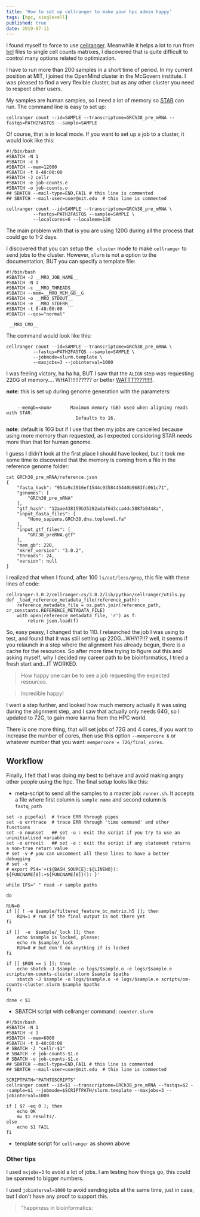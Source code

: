 ```yaml
---
title: 'How to set up cellranger to make your hpc admin happy'
tags: [hpc, singlecell]
published: true
date: 2019-07-11
---
```


I found myself to force to use [cellranger](https://support.10xgenomics.com/single-cell-gene-expression/software/pipelines/latest/advanced/cluster-mode). Meanwhile it helps a lot to
run from [bcl](https://www.illumina.com/informatics/sequencing-data-analysis/sequence-file-formats.html) files to single cell counts matrixes, I discovered that is
quite difficult to control many options related to optimization.

I have to run more than 200 samples in a short time of period. In my current
position at MIT, I joined the OpenMind cluster in the McGovern institute. I was
pleased to find a very flexible cluster, but as any other cluster you need to
respect other users.

My samples are human samples, so I need a lot of memory so [STAR](https://github.com/alexdobin/STAR) can run. The
command line is easy to set up:

`cellranger count --id=SAMPLE --transcriptome=GRCh38_pre_mRNA --fastqs=PATH2FASTQS --sample=SAMPLE`

Of course, that is in local mode. If you want to set up a job to a cluster,
it would look like this:

```
#!/bin/bash
#SBATCH -N 1
#SBATCH -c 6
#SBATCH --mem=12000
#SBATCH -t 0-48:00:00
#SBATCH -J cellr
#SBATCH -e job-counts.e
#SBATCH -o job-counts.o
## SBATCH --mail-type=END,FAIL # this line is commented
## SBATCH --mail-user=user@mit.edu  # this line is commented

cellranger count --id=SAMPLE --transcriptome=GRCh38_pre_mRNA \
          --fastqs=PATH2FASTQS --sample=SAMPLE \
          --localcores=6 --localmem=120

```

The main problem with that is you are using 120G during all the process that could
go to 1-2 days.

I discovered that you can setup the ` cluster` mode to make `cellranger` to send
jobs to the cluster. However, `slurm` is not a option to the documentation, BUT
you can specify a template file:

```
#!/bin/bash
#SBATCH -J __MRO_JOB_NAME__
#SBATCH -N 1
#SBATCH -c __MRO_THREADS__
#SBATCH --mem=__MRO_MEM_GB__G
#SBATCH -o __MRO_STDOUT__
#SBATCH -e __MRO_STDERR__
#SBATCH -t 0-48:00:00
#SBATCH --qos="normal"

 __MRO_CMD__
```

The command would look like this:

```
cellranger count --id=SAMPLE --transcriptome=GRCh38_pre_mRNA \
          --fastqs=PATH2FASTQS --sample=SAMPLE \
          --jobmode=slurm.template \
          --maxjobs=3 --jobinterval=1000

```

I was feeling victory, ha ha ha, BUT I saw that the `ALIGN` step was requesting
220G of memory.... WHAT!!!!!????? or better [WATTT????!!!!!](https://www.destroyallsoftware.com/talks/wat).

**note**: this is set up during genome generation with the parameters:

```

    --memgb=<num>       Maximum memory (GB) used when aligning reads with STAR.
                          Defaults to 16.
```

**note**: default is 16G but if I use that then my jobs are cancelled because using more memory than requested, as I expected considering STAR needs more than that for human genome.

I guess I didn't look at the first place I should have looked, but it took me
some time to discovered that the memory is coming from a file in the reference
genome folder:

```
cat GRCh38_pre_mRNA/reference.json
{
    "fasta_hash": "954a9c3916ef1544c9358445440b9683fc061c71",
    "genomes": [
        "GRCh38_pre_mRNA"
    ],
    "gtf_hash": "12aae438159b35282adaf643cca4dc5887b0448a",
    "input_fasta_files": [
        "Homo_sapiens.GRCh38.dna.toplevel.fa"
    ],
    "input_gtf_files": [
        "GRC38_preRNA.gtf"
    ],
    "mem_gb": 220,
    "mkref_version": "3.0.2",
    "threads": 24,
    "version": null
}
```

I realized that when I found, after 100 `ls/cat/less/grep`, this file with these
lines of code:

```
cellranger-3.0.2/cellranger-cs/3.0.2/lib/python/cellranger/utils.py
def _load_reference_metadata_file(reference_path):
    reference_metadata_file = os.path.join(reference_path, cr_constants.REFERENCE_METADATA_FILE)
    with open(reference_metadata_file, 'r') as f:
        return json.load(f)
```

So, easy peasy, I changed that to 110. I relaunched the job I was using to test,
and found that it was still setting up 220G...WHY!?!!? well, it seems if you relaunch
in a step where the alignment has already begun, there is a cache for the resources.
So after more time trying to figure out this and asking myself, why I decided my
career path to be bioinformatics, I tried a fresh start and...IT WORKED.

> How happy one can be to see a job requesting the expected resources.

> Incredible happy!

I went a step further, and looked how much memory actually it was using during the
alignment step, and I saw that actually only needs 64G, so I updated to 72G, to
gain more karma from the HPC world.

There is one more thing, that will set jobs of 72G and 4 cores, if you want to
increase the number of cores, then use this option `--mempercore 6` or whatever number
that you want: `mempercore = 72G/final_cores`.

## Workflow

Finally, I felt that I was doing my best to behave and avoid making angry other
people using the hpc. The final setup looks like this:


* meta-script to send all the samples to a master job: `runner.sh`. It accepts
      a file where first column is `sample name` and second column is `fastq_path`
```
set -o pipefail  # trace ERR through pipes
set -o errtrace  # trace ERR through 'time command' and other functions
set -o nounset   ## set -u : exit the script if you try to use an uninitialised variable
set -o errexit   ## set -e : exit the script if any statement returns a non-true return value
# set -v # you can uncomment all these lines to have a better debugging
# set -x
# export PS4='+(${BASH_SOURCE}:${LINENO}): ${FUNCNAME[0]:+${FUNCNAME[0]}(): }'

while IFS=" " read -r sample paths

do

RUN=0
if [[ ! -e $sample/filtered_feature_bc_matrix.h5 ]]; then
    RUN=1 # run if the final output is not there yet
fi

if [[  -e  $sample/_lock ]]; then
    echo $sample is locked, please:
    echo rm $sample/_lock
    RUN=0 # but don't do anything if is locked
fi

if [[ $RUN == 1 ]]; then
    echo sbatch -J $sample -o logs/$sample.o -e logs/$sample.e scripts/om-counts-cluster.slurm $sample $paths
    sbatch -J $sample -o logs/$sample.o -e logs/$sample.e scripts/om-counts-cluster.slurm $sample $paths
fi

done < $1
```

* SBATCH script with cellranger command: `counter.slurm`
```
#!/bin/bash
#SBATCH -N 1
#SBATCH -c 1
#SBATCH --mem=6000
#SBATCH -t 0-48:00:00
# SBATCH -J "cellr-$1"
# SBATCH -e job-counts-$1.e
# SBATCH -o job-counts-$1.o
## SBATCH --mail-type=END,FAIL # this line is commented
## SBATCH --mail-user=user@mit.edu  # this line is commented

SCRIPTPATH="PATHTOSCRIPTS"
cellranger count --id=$1 --transcriptome=GRCh38_pre_mRNA --fastqs=$2 --sample=$1 --jobmode=$SCRIPTPATH/slurm.template --maxjobs=3 --jobinterval=1000

if [ $? -eq 0 ]; then
    echo OK
    mv $1 results/.
else
    echo $1 FAIL
fi
```

* template script for `cellranger` as shown above


### Other tips

I used `mxjobs=3` to avoid a lot of jobs. I am testing how things go, this could be spanned to bigger numbers.

I used `jobinterval=1000` to avoid sending jobs at the same time, just in case, but I don't have any proof to support this.


> "happiness in bioinformatics:
